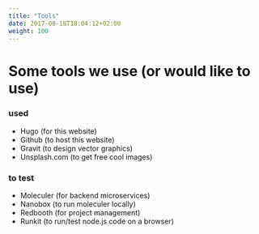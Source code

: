 ```yaml
---
title: "Tools"
date: 2017-08-18T18:04:12+02:00
weight: 100
---
```


# Some tools we use (or would like to use)

### used
- Hugo (for this website)
- Github (to host this website)
- Gravit (to design vector graphics)
- Unsplash.com (to get free cool images)

### to test
- Moleculer (for backend microservices)
- Nanobox (to run moleculer locally)
- Redbooth (for project management)
- Runkit (to run/test node.js code on a browser)
